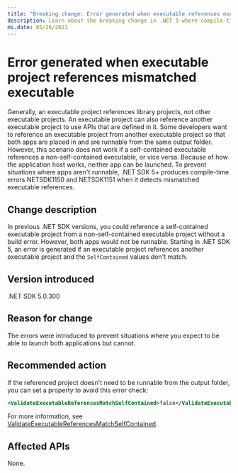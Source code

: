 ```yaml
---
title: "Breaking change: Error generated when executable references executable"
description: Learn about the breaking change in .NET 5 where compile-time errors are generated when an executable references an executable whose SelfContained value is different.
ms.date: 05/26/2021
---
```

# Error generated when executable project references mismatched executable

Generally, an executable project references library projects, not other executable projects. An executable project can also reference another executable project to use APIs that are defined in it. Some developers want to reference an executable project from another executable project so that both apps are placed in and are runnable from the same output folder. However, this scenario does not work if a self-contained executable references a non-self-contained executable, or vice versa. Because of how the application host works, neither app can be launched. To prevent situations where apps aren't runnable, .NET SDK 5+ produces compile-time errors NETSDK1150 and NETSDK1151 when it detects mismatched executable references.

## Change description

In previous .NET SDK versions, you could reference a self-contained executable project from a non-self-contained executable project without a build error. However, both apps would not be runnable. Starting in .NET SDK 5, an error is generated if an executable project references another executable project and the `SelfContained` values don't match.

## Version introduced

.NET SDK 5.0.300

## Reason for change

The errors were introduced to prevent situations where you expect to be able to launch both applications but cannot.

## Recommended action

If the referenced project doesn't need to be runnable from the output folder, you can set a property to avoid this error check:

```xml
<ValidateExecutableReferencesMatchSelfContained>false</ValidateExecutableReferencesMatchSelfContained>
```

For more information, see [ValidateExecutableReferencesMatchSelfContained](../../../project-sdk/msbuild-props.md#validateexecutablereferencesmatchselfcontained).

## Affected APIs

None.

<!--

### Affected APIs

Not detectable via API analysis.

### Category

- SDK

-->
